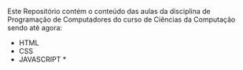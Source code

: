 Este Repositório contém o conteúdo das aulas da disciplina de Programação de Computadores do curso de Ciências da Computação
sendo até agora:
- HTML
- CSS
- JAVASCRIPT *
